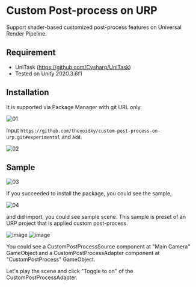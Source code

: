 # Custom Post-process on URP

Support shader-based customized post-process features on Universal Render Pipeline.

## Requirement

- UniTask (https://github.com/Cysharp/UniTask)
- Tested on Unity 2020.3.6f1

## Installation

It is supported via Package Manager with git URL only.

![01](https://user-images.githubusercontent.com/22534449/131255940-c0896eb0-5a76-4d7e-93f2-77d83841a900.png)

Input ```https://github.com/thevoidky/custom-post-process-on-urp.git#experimental``` and ```Add```.

![02](https://user-images.githubusercontent.com/22534449/131256532-fe0212f2-4d5b-48d5-b66b-5bc55d227ab5.png)

## Sample

![03](https://user-images.githubusercontent.com/22534449/131256592-8ed9da86-f2bf-4bea-891a-9d06f4e13881.png)

If you succeeded to install the package, you could see the sample,

![04](https://user-images.githubusercontent.com/22534449/131256700-f835ce5a-c0c7-4837-ba6a-3b1225270667.png)

and did import, you could see sample scene. This sample is preset of an URP project that is applied custom post-process.

![image](https://user-images.githubusercontent.com/22534449/131256909-c7a83919-60dd-4b53-85c3-9b87527fcc83.png)
![image](https://user-images.githubusercontent.com/22534449/131256927-4900fcfa-b599-49ee-9f7a-aaece2289965.png)

You could see a CustomPostProcessSource component at "Main Camera" GameObject and a CustomPostProcessAdapter component at "CustomPostProcess" GameObject.

Let's play the scene and click "Toggle to on" of the CustomPostProcessAdapter.
